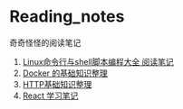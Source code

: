 # Reading_notes
 奇奇怪怪的阅读笔记
1. [Linux命令行与shell脚本编程大全 阅读笔记](https://github.com/ccloveak/Reading_notes/blob/master/Linux%E5%91%BD%E4%BB%A4%E8%A1%8C%E4%B8%8Eshell%E8%84%9A%E6%9C%AC%E7%BC%96%E7%A8%8B%E5%A4%A7%E5%85%A8_%E9%98%85%E8%AF%BB%E7%AC%94%E8%AE%B0.ipynb)
2. [Docker 的基础知识整理](https://mubu.com/doc/56Zz6CBFT_B)
3. [HTTP基础知识整理](https://mubu.com/doc/2zQ7tS1wdgR)
4. [React 学习笔记](https://github.com/ccloveak/Reading_notes/blob/master/Study_React.md)